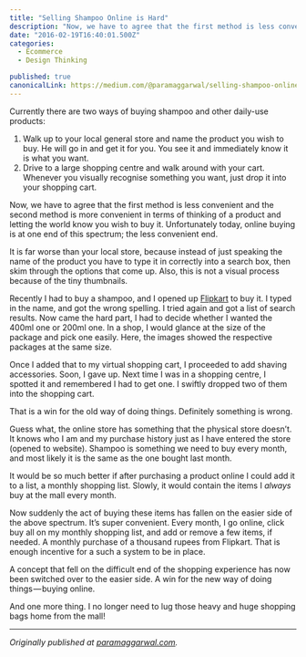 ```yaml
---
title: "Selling Shampoo Online is Hard"
description: "Now, we have to agree that the first method is less convenient and the second method is more convenient in terms of thinking of a product and letting the world know you wish to buy it. Unfortunately…"
date: "2016-02-19T16:40:01.500Z"
categories: 
  - Ecommerce
  - Design Thinking

published: true
canonicalLink: https://medium.com/@paramaggarwal/selling-shampoo-online-is-hard-c6fab2c5a094
---
```


Currently there are two ways of buying shampoo and other daily-use products:

1.  Walk up to your local general store and name the product you wish to buy. He will go in and get it for you. You see it and immediately know it is what you want.
2.  Drive to a large shopping centre and walk around with your cart. Whenever you visually recognise something you want, just drop it into your shopping cart.

Now, we have to agree that the first method is less convenient and the second method is more convenient in terms of thinking of a product and letting the world know you wish to buy it. Unfortunately today, online buying is at one end of this spectrum; the less convenient end.

It is far worse than your local store, because instead of just speaking the name of the product you have to type it in correctly into a search box, then skim through the options that come up. Also, this is not a visual process because of the tiny thumbnails.

Recently I had to buy a shampoo, and I opened up [Flipkart](http://t.umblr.com/redirect?z=http%3A%2F%2Fflipkart.com&t=ZjAwNTA5Y2FmZWYxMWJkOTExZDA1NzI2ZDQzNTZkYzNjYWNkNDAyNSxjbnJwWUVpMQ%3D%3D) to buy it. I typed in the name, and got the wrong spelling. I tried again and got a list of search results. Now came the hard part, I had to decide whether I wanted the 400ml one or 200ml one. In a shop, I would glance at the size of the package and pick one easily. Here, the images showed the respective packages at the same size.

Once I added that to my virtual shopping cart, I proceeded to add shaving accessories. Soon, I gave up. Next time I was in a shopping centre, I spotted it and remembered I had to get one. I swiftly dropped two of them into the shopping cart.

That is a win for the old way of doing things. Definitely something is wrong.

Guess what, the online store has something that the physical store doesn’t. It knows who I am and my purchase history just as I have entered the store (opened to website). Shampoo is something we need to buy every month, and most likely it is the same as the one bought last month.

It would be so much better if after purchasing a product online I could add it to a list, a monthly shopping list. Slowly, it would contain the items I _always_ buy at the mall every month.

Now suddenly the act of buying these items has fallen on the easier side of the above spectrum. It’s super convenient. Every month, I go online, click buy all on my monthly shopping list, and add or remove a few items, if needed. A monthly purchase of a thousand rupees from Flipkart. That is enough incentive for a such a system to be in place.

A concept that fell on the difficult end of the shopping experience has now been switched over to the easier side. A win for the new way of doing things — buying online.

And one more thing. I no longer need to lug those heavy and huge shopping bags home from the mall!

---

_Originally published at_ [_paramaggarwal.com_](http://paramaggarwal.com/post/30721842337/selling-shampoo-online-is-hard)_._